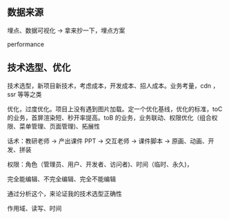 ## 数据来源

埋点、数据可视化 -> 拿来抄一下，埋点方案

performance

## 技术选型、优化

技术选型，新项目新技术，考虑成本，开发成本、招人成本。业务考量，cdn ，ssr 等等之类

优化，过度优化。项目上没有遇到图片加载。定一个优化基线，优化的标准，toC 的业务，首屏渲染短、秒开率提高。toB 的业务，业务联动、权限优化（组合权限、菜单管理、页面管理)、拓展性

话术：教研老师 -> 产出课件 PPT -> 交互老师 -> 课件脚本 -> 原画、动画、开发、拼装

权限：角色（管理员、用户、开发者、访问者)、时间（临时、永久)，

完全能编辑、不完全编辑、完全不能编辑

通过分析这个，来论证我的技术选型正确性

作用域、读写、时间
